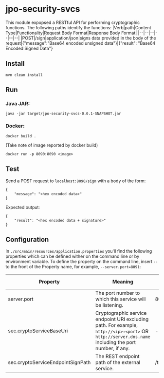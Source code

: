 
# jpo-security-svcs
This module expopsed a RESTful API for performing cryptographic functions. The following paths identify the functions:
|Verb|path|Content Type|Functionality|Request Body Format|Response Body Format|
|--|--|--|--|--|--|
|POST|/sign|application/json|signs data provided in the body of the request|{"message":"Base64 encoded unsigned data"}|{"result": "Base64 Encoded Signed Data"}

## Install

`mvn clean install`

## Run

### Java JAR:

`java -jar target/jpo-security-svcs-0.0.1-SNAPSHOT.jar`

### Docker:

`docker build .`

(Take note of image reported by docker build)

`docker run -p 8090:8090 <image>`

## Test

Send a POST request to `localhost:8090/sign` with a body of the form:

```
{
	"message": "<hex encoded data>"
}
```

Expected output:

```
{
	"result": "<hex encoded data + signature>"
}
```

## Configuration

In `./src/main/resources/application.properties` you'll find the following properties which can be defined wither on the command line or by environment variable. To define the property on the command line, insert `--` to the front of the Property name, for example, `--server.port=8091`:

| Property | Meaning | Default Value | Environment Variable Substitute |
| -----------|------------|-----------------|-----------|
| server.port | The port number to which this service will be listening.| 8090 |SERVER_PORT|
| sec.cryptoServiceBaseUri | Cryptographic service endpoint URI excluding path. For example, `http://<ip>:<port>` OR `http://server.dns.name` including the port number, if any. | - |SEC_CRYPTO_SERVICE_BASE_URI|
| sec.cryptoServiceEndpointSignPath | The REST endpoint path of the external service. | /tmc/signtim |SEC_CRYPTO_SERVICE_ENDPOINT_SIGN_PATH|
